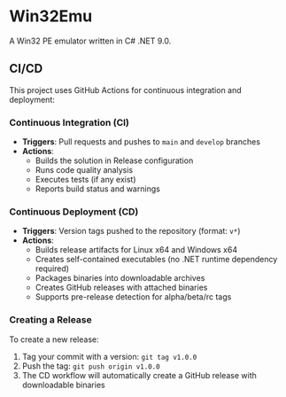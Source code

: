 # Win32Emu

A Win32 PE emulator written in C# .NET 9.0.

## CI/CD

This project uses GitHub Actions for continuous integration and deployment:

### Continuous Integration (CI)
- **Triggers**: Pull requests and pushes to `main` and `develop` branches
- **Actions**:
  - Builds the solution in Release configuration
  - Runs code quality analysis
  - Executes tests (if any exist)
  - Reports build status and warnings

### Continuous Deployment (CD)
- **Triggers**: Version tags pushed to the repository (format: `v*`)
- **Actions**:
  - Builds release artifacts for Linux x64 and Windows x64
  - Creates self-contained executables (no .NET runtime dependency required)
  - Packages binaries into downloadable archives
  - Creates GitHub releases with attached binaries
  - Supports pre-release detection for alpha/beta/rc tags

### Creating a Release
To create a new release:
1. Tag your commit with a version: `git tag v1.0.0`
2. Push the tag: `git push origin v1.0.0`
3. The CD workflow will automatically create a GitHub release with downloadable binaries